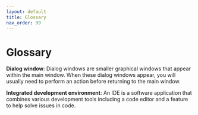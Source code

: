 ```yaml
---
layout: default
title: Glossary
nav_order: 99
---
```


# Glossary

**Dialog window**: Dialog windows are smaller graphical windows that appear within the main window. When these dialog windows appear, you will usually need to perform an action before returning to the main window.<br>

**Integrated development environment**: An IDE is a software application that combines various development tools including a code editor and a feature to help solve issues in code.